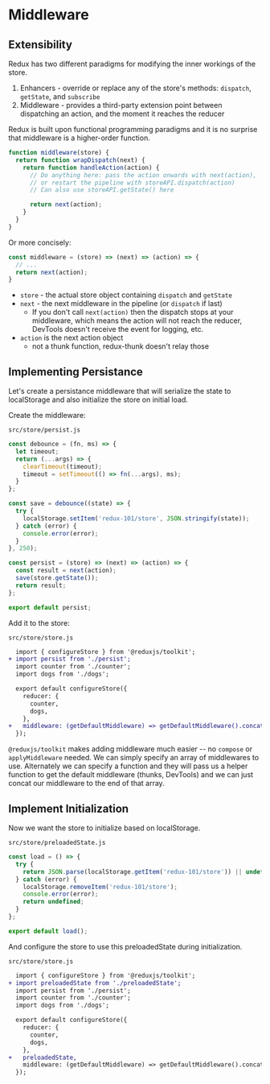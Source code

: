 # Middleware

## Extensibility
Redux has two different paradigms for modifying the inner workings of the store.
1. Enhancers - override or replace any of the store's methods: `dispatch`, `getState`, and `subscribe`
2. Middleware - provides a third-party extension point between dispatching an action, and the moment it reaches the reducer

Redux is built upon functional programming paradigms and it is no surprise that middleware is a higher-order function.

```js
function middleware(store) {
  return function wrapDispatch(next) {
    return function handleAction(action) {
      // Do anything here: pass the action onwards with next(action),
      // or restart the pipeline with storeAPI.dispatch(action)
      // Can also use storeAPI.getState() here

      return next(action);
    }
  }
}
```

Or more concisely:

```js
const middleware = (store) => (next) => (action) => {
  // ...
  return next(action);
}
```

- `store` - the actual store object containing `dispatch` and `getState`
- `next` - the next middleware in the pipeline (or `dispatch` if last)
  - If you don't call `next(action)` then the dispatch stops at your middleware, which means the action will not reach the reducer, DevTools doesn't receive the event for logging, etc.
- `action` is the next action object
  - not a thunk function, redux-thunk doesn't relay those

## Implementing Persistance
Let's create a persistance middleware that will serialize the state to localStorage and also initialize the store on initial load.

Create the middleware:

`src/store/persist.js`
```js
const debounce = (fn, ms) => {
  let timeout;
  return (...args) => {
    clearTimeout(timeout);
    timeout = setTimeout(() => fn(...args), ms);
  }
};

const save = debounce((state) => {
  try {
    localStorage.setItem('redux-101/store', JSON.stringify(state));
  } catch (error) {
    console.error(error);
  }
}, 250);

const persist = (store) => (next) => (action) => {
  const result = next(action);
  save(store.getState());
  return result;
};

export default persist;
```

Add it to the store:

`src/store/store.js`
```diff
  import { configureStore } from '@reduxjs/toolkit';
+ import persist from './persist';
  import counter from './counter';
  import dogs from './dogs';

  export default configureStore({
    reducer: {
      counter,
      dogs,
    },
+   middleware: (getDefaultMiddleware) => getDefaultMiddleware().concat(persist),
  });
```

`@reduxjs/toolkit` makes adding middleware much easier -- no `compose` or `applyMiddleware` needed.  We can simply specify an array of middlewares to use.  Alternately we can specify a function and they will pass us a helper function to get the default middleware (thunks, DevTools) and we can just concat our middleware to the end of that array.

## Implement Initialization
Now we want the store to initialize based on localStorage.

`src/store/preloadedState.js`
```js
const load = () => {
  try {
    return JSON.parse(localStorage.getItem('redux-101/store')) || undefined;
  } catch (error) {
    localStorage.removeItem('redux-101/store');
    console.error(error);
    return undefined;
  }
};

export default load();
```

And configure the store to use this preloadedState during initialization.

`src/store/store.js`
```diff
  import { configureStore } from '@reduxjs/toolkit';
+ import preloadedState from './preloadedState';
  import persist from './persist';
  import counter from './counter';
  import dogs from './dogs';

  export default configureStore({
    reducer: {
      counter,
      dogs,
    },
+   preloadedState,
    middleware: (getDefaultMiddleware) => getDefaultMiddleware().concat(persist),
  });
```
